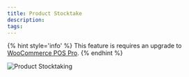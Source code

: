 ```yaml
---
title: Product Stocktake
description:  
tags: 
---
```


{% hint style='info' %}
This feature is requires an upgrade to [WooCommerce POS Pro](http://wcpos.com/pro).
{% endhint %}

![Product Stocktaking](http://wcpos.com/wp-content/uploads/2015/06/product-stocktake.png)